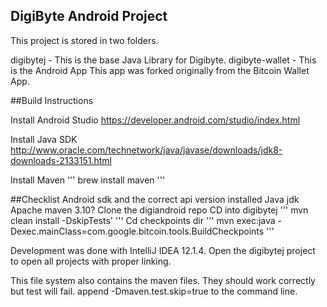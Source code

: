## DigiByte Android Project

This project is stored in two folders.

digibytej - This is the base Java Library for Digibyte.
digibyte-wallet - This is the Android App
This app was forked originally from the Bitcoin Wallet App. 

##Build Instructions

Install Android Studio
https://developer.android.com/studio/index.html

Install Java SDK
http://www.oracle.com/technetwork/java/javase/downloads/jdk8-downloads-2133151.html

Install Maven
'''
brew install maven
'''

##Checklist
Android sdk and the correct api version installed
Java jdk
Apache maven 3.10?
Clone the digiandroid repo
CD into digibytej
'''
mvn clean install -DskipTests'
'''
Cd checkpoints  dir
'''
mvn exec:java -Dexec.mainClass=com.google.bitcoin.tools.BuildCheckpoints
'''



Development was done with IntelliJ IDEA 12.1.4. Open the digibytej project to open all projects with proper linking.

This file system also contains the maven files. They should work correctly but test will fail. append -Dmaven.test.skip=true to the command line.
